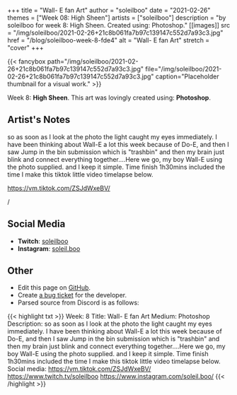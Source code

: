 +++
title =       "Wall- E fan Art"
author =      "soleilboo"
date =        "2021-02-26"
themes =      ["Week 08: High Sheen"]
artists =     ["soleilboo"]
description = "by soleilboo for week 8: High Sheen. Created using: Photoshop."
[[images]]
              src = "/img/soleilboo/2021-02-26+21c8b061fa7b97c139147c552d7a93c3.jpg"
              href = "/blog/soleilboo-week-8-fde4"
              alt = "Wall- E fan Art"
              stretch = "cover"
+++


{{< fancybox path="/img/soleilboo/2021-02-26+21c8b061fa7b97c139147c552d7a93c3.jpg" file="/img/soleilboo/2021-02-26+21c8b061fa7b97c139147c552d7a93c3.jpg" caption="Placeholder thumbnail for a visual work." >}}


Week 8: **High Sheen**. This art was lovingly created using: **Photoshop**.

## Artist's Notes

so as soon as I look at the photo the light caught my eyes immediately. I have been thinking about Wall-E a lot this week because of Do-E, and then I saw Jump in the bin submission which is "trashbin" and then my brain just blink and connect everything together....Here we go, my boy Wall-E using the photo supplied. and I keep it simple. Time finish 1h30mins included the time I make this tiktok little video timelapse below.

https://vm.tiktok.com/ZSJdWxeBV/

/

## Social Media

- **Twitch**: <a href='https://twitch.tv/soleilboo' target='_blank'>soleilboo</a>
- **Instagram**: <a href='https://instagram.com/soleil.boo' target='_blank'>soleil.boo</a>


## Other

- Edit this page on [GitHub](https://github.com/teaminkling/web-refresh/edit/main/content/blog/soleilboo-week-8-fde4.md).
- Create [a bug ticket](https://github.com/teaminkling/web-refresh/issues/new?assignees=&labels=bug&template=problem-report.md&title=) for the developer.
- Parsed source from Discord is as follows:

{{< highlight txt >}}
Week: 8
Title: Wall- E fan Art
Medium: Photoshop
Description: so as soon as I look at the photo the light caught my eyes immediately. I have been thinking about Wall-E a lot this week because of Do-E, and then I saw Jump in the bin submission which is "trashbin" and then my brain just blink and connect everything together....Here we go, my boy Wall-E using the photo supplied. and I keep it simple. Time finish 1h30mins included the time I make this tiktok little video timelapse below.
Social media: https://vm.tiktok.com/ZSJdWxeBV/
https://www.twitch.tv/soleilboo
https://www.instagram.com/soleil.boo/
{{< /highlight >}}